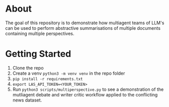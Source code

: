 # About

The goal of this repository is to demonstrate how multiagent teams of LLM's can be used to perform abstractive summarisations of multiple documents containing multiple perspectives.

# Getting Started

1. Clone the repo
2. Create a venv `python3 -m venv venv` in the repo folder
3. `pip install -r requirements.txt`
4. `export LAS_API_TOKEN=<YOUR_TOKEN>`
5. Run `python3 scripts/multiperspective.py` to see a demonstration of the mutliagent debate and writer critic workflow applied to the conflicting news dataset.